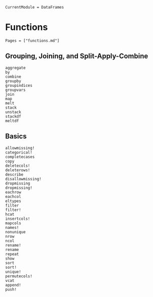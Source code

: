 ```@meta
CurrentModule = DataFrames
```

# Functions

```@index
Pages = ["functions.md"]
```

## Grouping, Joining, and Split-Apply-Combine

```@docs
aggregate
by
combine
groupby
groupindices
groupvars
join
map
melt
stack
unstack
stackdf
meltdf
```

## Basics

```@docs
allowmissing!
categorical!
completecases
copy
deletecols!
deleterows!
describe
disallowmissing!
dropmissing
dropmissing!
eachrow
eachcol
eltypes
filter
filter!
hcat
insertcols!
mapcols
names!
nonunique
nrow
ncol
rename!
rename
repeat
show
sort
sort!
unique!
permutecols!
vcat
append!
push!
```
